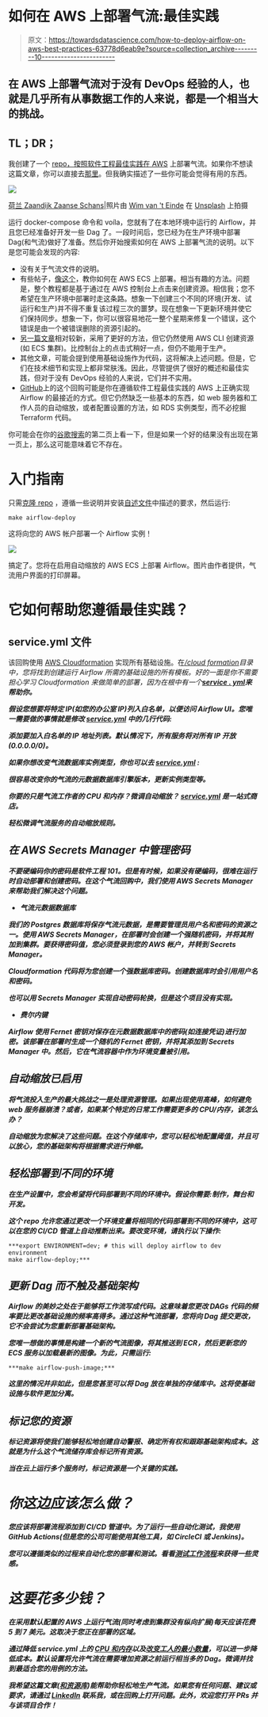 # 如何在 AWS 上部署气流:最佳实践

> 原文：<https://towardsdatascience.com/how-to-deploy-airflow-on-aws-best-practices-63778d6eab9e?source=collection_archive---------10----------------------->

## 在 AWS 上部署气流对于没有 DevOps 经验的人，也就是几乎所有从事数据工作的人来说，都是一个相当大的挑战。

## TL；DR；

我创建了一个 [repo，按照软件工程最佳实践在 AWS](https://github.com/andresionek91/airflow-autoscaling-ecs) 上部署气流。如果你不想读这篇文章，你可以直接去[那里](https://github.com/andresionek91/airflow-autoscaling-ecs)。但我确实描述了一些你可能会觉得有用的东西。

![](img/262695eea4097841f25a4e5501e3eddf.png)

[荷兰 Zaandijk Zaanse Schans](https://unsplash.com/s/photos/zaanse-schans%2C-zaandijk%2C-netherlands)|照片由 [Wim van 't Einde](https://unsplash.com/@wimvanteinde?utm_source=unsplash&utm_medium=referral&utm_content=creditCopyText) 在 [Unsplash](https://unsplash.com/s/photos/mill?utm_source=unsplash&utm_medium=referral&utm_content=creditCopyText) 上拍摄

运行 docker-compose 命令和 voíla，您就有了在本地环境中运行的 Airflow，并且您已经准备好开发一些 Dag 了。一段时间后，您已经为在生产环境中部署 Dag(和气流)做好了准备。然后你开始搜索如何在 AWS 上部署气流的说明。以下是您可能会发现的内容:

*   没有关于气流文件的说明。
*   有些帖子，[像这个](/how-to-deploy-apache-airflow-with-celery-on-aws-ce2518dbf631)，教你如何在 AWS ECS 上部署。相当有趣的方法。问题是，整个教程都是基于通过在 AWS 控制台上点击来创建资源。相信我；您不希望在生产环境中部署时走这条路。想象一下创建三个不同的环境(开发、试运行和生产)并不得不重复该过程三次的噩梦。现在想象一下更新环境并使它们保持同步。想象一下，你可以很容易地花一整个星期来修复一个错误，这个错误是由一个被错误删除的资源引起的。
*   [另一篇文章](https://medium.com/swlh/deploy-and-run-apache-airflow-on-aws-ecs-following-software-development-best-practices-613173f3b70d)相对较新，采用了更好的方法，但它仍然使用 AWS CLI 创建资源(如 ECS 集群)。比控制台上的点击式稍好一点，但仍不能用于生产。
*   其他文章，可能会提到使用基础设施作为代码，这将解决上述问题。但是，它们在技术细节和实现上都非常肤浅。因此，尽管提供了很好的概述和最佳实践，但对于没有 DevOps 经验的人来说，它们并不实用。
*   [GitHub](https://github.com/nicor88/aws-ecs-airflow)上的这个回购可能是你在遵循软件工程最佳实践的 AWS 上正确实现 Airflow 的最接近的方式。但它仍然缺乏一些基本的东西，如 web 服务器和工作人员的自动缩放，或者配置设置的方法，如 RDS 实例类型，而不必挖掘 Terraform 代码。

你可能会在你的[谷歌搜索](https://www.google.com/search?q=deploy+airflow+on+aws)的第二页上看一下，但是如果一个好的结果没有出现在第一页上，那么这可能意味着它不存在。

# 入门指南

只需[克隆 repo](https://github.com/andresionek91/airflow-autoscaling-ecs) ，遵循一些说明并安装[自述文件](https://github.com/andresionek91/airflow-autoscaling-ecs/blob/master/README.md)中描述的要求，然后运行:

```
make airflow-deploy
```

这将向您的 AWS 帐户部署一个 Airflow 实例！

![](img/4df548e5ab554abfbf846606366d0d42.png)

搞定了。您将在启用自动缩放的 AWS ECS 上部署 Airflow。图片由作者提供，气流用户界面的打印屏幕。

# 它如何帮助您遵循最佳实践？

## service.yml 文件

该回购使用 [AWS Cloudformation](https://aws.amazon.com/pt/cloudformation/) 实现所有基础设施。在[*/cloud formation*](https://github.com/andresionek91/airflow-autoscaling-ecs/tree/master/cloudformation)*目录中，您将找到创建运行 Airflow 所需的基础设施的所有模板。好的一面是你不需要担心学习 Cloudformation 来做简单的部署，因为在根中有一个[**service . yml**](https://github.com/andresionek91/airflow-autoscaling-ecs/blob/master/service.yml)**来帮助你。***

***假设您想要将特定 IP(如您的办公室 IP)列入白名单，以便访问 Airflow UI。您唯一需要做的事情就是修改 [service.yml](https://github.com/andresionek91/airflow-autoscaling-ecs/blob/master/service.yml) 中的几行代码:***

***添加要加入白名单的 IP 地址列表。默认情况下，所有服务将对所有 IP 开放(0.0.0.0/0)。***

***如果你想改变气流数据库实例类型，你也可以去 [service.yml](https://github.com/andresionek91/airflow-autoscaling-ecs/blob/master/service.yml) :***

***很容易改变你的气流的元数据数据库引擎版本，更新实例类型等。***

***你要的只是气流工作者的 CPU 和内存？微调自动缩放？ [service.yml](https://github.com/andresionek91/airflow-autoscaling-ecs/blob/master/service.yml) 是一站式商店。***

***轻松微调气流服务的自动缩放规则。***

## ***在 AWS Secrets Manager 中管理密码***

***不要硬编码你的密码是软件工程 101。但是有时候，如果没有硬编码，很难在运行时自动部署和创建密码。在这个气流回购中，我们使用 AWS Secrets Manager 来帮助我们解决这个问题。***

*   *****气流元数据数据库*****

***我们的 Postgres 数据库将保存气流元数据，是需要管理员用户名和密码的资源之一。使用 AWS Secrets Manager，在部署时会创建一个强随机密码，并将其附加到集群。要获得密码值，您必须登录到您的 AWS 帐户，并转到 Secrets Manager。***

***Cloudformation 代码将为您创建一个强数据库密码。创建数据库时会引用用户名和密码。***

***也可以用 Secrets Manager 实现自动密码轮换，但是这个项目没有实现。***

*   *****费尔内键*****

***Airflow 使用 Fernet 密钥对保存在元数据数据库中的密码(如连接凭证)进行加密。该部署在部署时生成一个随机的 Fernet 密钥，并将其添加到 Secrets Manager 中。然后，它在气流容器中作为环境变量被引用。***

## ***自动缩放已启用***

***将气流投入生产的最大挑战之一是处理资源管理。如果出现使用高峰，如何避免 web 服务器崩溃？或者，如果某个特定的日常工作需要更多的 CPU/内存，该怎么办？***

***自动缩放为您解决了这些问题。在这个存储库中，您可以轻松地配置阈值，并且可以放心，您的基础架构将根据需求进行伸缩。***

## ***轻松部署到不同的环境***

***在生产设置中，您会希望将代码部署到不同的环境中。假设你需要:制作，舞台和开发。***

***这个 repo 允许您通过更改一个环境变量将相同的代码部署到不同的环境中，这可以在您的 CI/CD 管道上自动推断出来。要改变环境，请执行以下操作:***

```
***export ENVIRONMENT=dev; # this will deploy airflow to dev environment
make airflow-deploy;***
```

## ***更新 Dag 而不触及基础架构***

***Airflow 的美妙之处在于能够将工作流写成代码。这意味着您更改 DAGs 代码的频率要比更改基础设施的频率高得多。通过这种气流部署，您将向 Dag 提交更改，它不会尝试为您重新部署基础架构。***

***您唯一想做的事情是构建一个新的气流图像，将其推送到 ECR，然后更新您的 ECS 服务以加载最新的图像。为此，只需运行:***

```
***make airflow-push-image;***
```

***这里的情况并非如此，但是您甚至可以将 Dag 放在单独的存储库中。这将使基础设施与软件更加分离。***

## ***标记您的资源***

***标记资源将使我们能够轻松地创建自动警报、确定所有权和跟踪基础架构成本。这就是为什么这个气流储存库会标记所有资源。***

***当在云上运行多个服务时，标记资源是一个关键的实践。***

# ***你这边应该怎么做？***

***您应该将部署流程添加到 CI/CD 管道中。为了运行一些自动化测试，我使用 GitHub Actions(但是您的公司可能使用其他工具，如 CircleCI 或 Jenkins)。***

***您可以遵循类似的过程来自动化您的部署和测试。看看[测试工作流程](https://github.com/andresionek91/airflow-autoscaling-ecs/blob/master/.github/workflows/run_tests.yml)来获得一些灵感。***

# ***这要花多少钱？***

***在采用默认配置的 AWS 上运行气流(同时考虑到集群没有纵向扩展)**每天应该花费 5 到 7 美元**。这取决于您正在部署的区域。***

***通过降低 service.yml 上的 [CPU 和内存](https://github.com/andresionek91/airflow-autoscaling-ecs/blob/master/service.yml#L42-L43)以及[改变工人的最小数量](https://github.com/andresionek91/airflow-autoscaling-ecs/blob/master/service.yml#L60-L63)，可以进一步降低成本。默认设置将允许气流在需要增加资源之前运行相当多的 Dag。微调并找到最适合您的用例的方法。***

***我希望这篇文章([和资源库](https://github.com/andresionek91/airflow-autoscaling-ecs))能帮助你轻松地生产气流。如果您有任何问题、建议或要求，请通过 [LinkedIn](https://www.linkedin.com/in/andresionek/) 联系我，或在回购上打开问题。此外，欢迎您打开 PRs 并与该项目合作！***